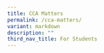 ```yaml
---
title: CCA Matters
permalink: /cca-matters/
variant: markdown
description: ""
third_nav_title: For Students
---
```

